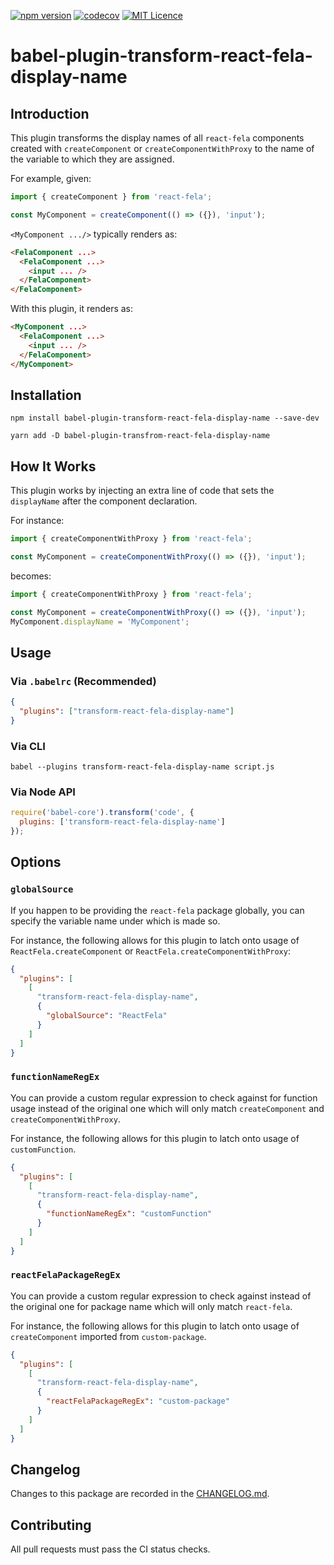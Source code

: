 [![npm version](https://badge.fury.io/js/babel-plugin-transform-react-fela-display-name.svg)](https://badge.fury.io/js/babel-plugin-transform-react-fela-display-name)
[![codecov](https://codecov.io/gh/louisscruz/babel-plugin-transform-react-fela-display-name/branch/master/graph/badge.svg)](https://codecov.io/gh/louisscruz/babel-plugin-transform-react-fela-display-name)
[![MIT Licence](https://badges.frapsoft.com/os/mit/mit.svg?v=103)](https://opensource.org/licenses/mit-license.php)

# babel-plugin-transform-react-fela-display-name

## Introduction

This plugin transforms the display names of all `react-fela` components created with `createComponent` or `createComponentWithProxy` to the name of the variable to which they are assigned.

For example, given:

```js
import { createComponent } from 'react-fela';

const MyComponent = createComponent(() => ({}), 'input');
```

`<MyComponent .../>` typically renders as:

```html
<FelaComponent ...>
  <FelaComponent ...>
    <input ... />
  </FelaComponent>
</FelaComponent>
```

With this plugin, it renders as:

```html
<MyComponent ...>
  <FelaComponent ...>
    <input ... />
  </FelaComponent>
</MyComponent>
```

## Installation

```
npm install babel-plugin-transform-react-fela-display-name --save-dev
```

```
yarn add -D babel-plugin-transfrom-react-fela-display-name
```

## How It Works

This plugin works by injecting an extra line of code that sets the `displayName` after the component declaration.

For instance:

```js
import { createComponentWithProxy } from 'react-fela';

const MyComponent = createComponentWithProxy(() => ({}), 'input');
```

becomes:

```js
import { createComponentWithProxy } from 'react-fela';

const MyComponent = createComponentWithProxy(() => ({}), 'input');
MyComponent.displayName = 'MyComponent';
```

## Usage

### Via `.babelrc` (Recommended)

```json
{
  "plugins": ["transform-react-fela-display-name"]
}
```

### Via CLI

```shell
babel --plugins transform-react-fela-display-name script.js
```

### Via Node API

```js
require('babel-core').transform('code', {
  plugins: ['transform-react-fela-display-name']
});
```

## Options

### `globalSource`

If you happen to be providing the `react-fela` package globally, you can specify the variable name under which is made so.

For instance, the following allows for this plugin to latch onto usage of `ReactFela.createComponent` or `ReactFela.createComponentWithProxy`:

```json
{
  "plugins": [
    [
      "transform-react-fela-display-name",
      {
        "globalSource": "ReactFela"
      }
    ]
  ]
}
```

### `functionNameRegEx`

You can provide a custom regular expression to check against for function usage instead of the original one which will only match `createComponent` and
`createComponentWithProxy`.

For instance, the following allows for this plugin to latch onto usage of `customFunction`.

```json
{
  "plugins": [
    [
      "transform-react-fela-display-name",
      {
        "functionNameRegEx": "customFunction"
      }
    ]
  ]
}
```

### `reactFelaPackageRegEx`

You can provide a custom regular expression to check against instead of the original one for package name which will only match `react-fela`.

For instance, the following allows for this plugin to latch onto usage of `createComponent` imported from `custom-package`.

```json
{
  "plugins": [
    [
      "transform-react-fela-display-name",
      {
        "reactFelaPackageRegEx": "custom-package"
      }
    ]
  ]
}
```

## Changelog

Changes to this package are recorded in the [CHANGELOG.md](./CHANGELOG.md).

## Contributing

All pull requests must pass the CI status checks.
